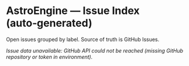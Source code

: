 # AstroEngine — Issue Index (auto‑generated)
Open issues grouped by label. Source of truth is GitHub Issues.

_Issue data unavailable: GitHub API could not be reached (missing GitHub repository or token in environment)._
